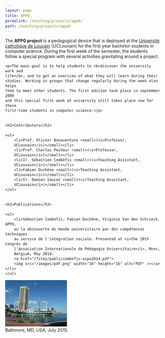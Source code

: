 ```yaml
---
layout: page
title: APP0
permalink: /teaching/projects/app0/
path: /teaching/projects/app0/
---
```


<div class="page-col-wrapper">
  <div class="page-col page-col-1">
    <p>The <b>APP0 project</b> is a pedagogical device that is deployed at the
    <a href="https://www.uclouvain.be/en">Université catholique de Louvain</a>
    (UCLouvain) for the first year bachelor students in computer science.
    During the first week of the semester, the students follow a special
    program with several activities gravitating around a project.</p>

    <p>The main goal is to help students to <b>discover the university work and
    life</b>, and to get an overview of what they will learn during their
    studies. Working in groups that change regularly during the week also helps
    them to meet other students. The first edition took place in september 2009
    and this special first week at university still takes place now for these
    first-time students in computer science.</p>


    <h2>Contributors</h2>

    <ul>
        <li>Prof. Olivier Bonaventure <small>(<i>Professor,
        UCLouvain</i>)</small></li>
        <li>Prof. Charles Pecheur <small>(<i>Professor,
        UCLouvain</i>)</small></li>
        <li>Ir. Sébastien Combéfis <small>(<i>Teaching Assistant,
        UCLouvain</i>)</small></li>
        <li>Fabien Duchêne <small>(<i>Teaching Assistant,
        UCLouvain</i>)</small></li>
        <li>Ir. Damien Saucez <small>(<i>Teaching Assistant,
        UCLouvain</i>)</small></li>
    </ul>


    <h2>Publications</h2>

    <ul>
        <li>Sébastien Combéfis, Fabien Duchêne, Virginie Van den Schrieck. APP0,
        ou la découverte du monde universitaire par des compétences techniques
        au service de l'intégration sociale. Presented at <i>the 28th Congrès de
        l'Association Internationale de Pédagogie Universitaire</i>, Mons,
        Belgium, May 2014.
        <a href="/files/publi/combefis-aipu2014.pdf">
        <img src="/images/pdf.png" width="16" height="16" alt="PDF" /></a></li>
    </ul>
  </div>
  <div class="page-col page-col-2">
    <p><img src="/images/baltimore.jpg" alt="Baltimore, MD, USA, July 2015."
    width="200" height="150" /><br />
    Baltimore, MD, USA, July 2015.</p>
  </div>
</div>
